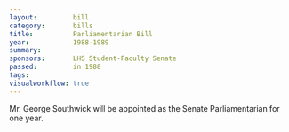 ```yaml
---  
layout:         bill
category:       bills
title:          Parliamentarian Bill
year:           1988-1989
summary:        
sponsors:       LHS Student-Faculty Senate
passed:         in 1988
tags:           
visualworkflow: true
---
```


Mr. George Southwick will be appointed as the Senate Parliamentarian for one year.